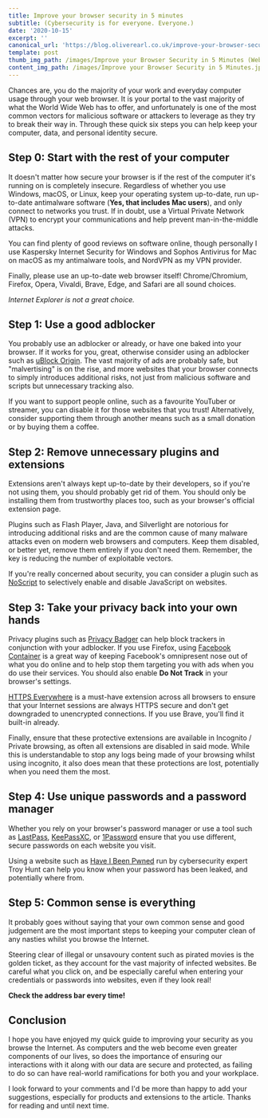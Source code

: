 ```yaml
---
title: Improve your browser security in 5 minutes
subtitle: (Cybersecurity is for everyone. Everyone.)
date: '2020-10-15'
excerpt: ''
canonical_url: 'https://blog.oliverearl.co.uk/improve-your-browser-security-in-5-minutes'
template: post
thumb_img_path: /images/Improve your Browser Security in 5 Minutes (Website).jpg
content_img_path: /images/Improve your Browser Security in 5 Minutes.jpg
---
```

Chances are, you do the majority of your work and everyday computer usage through your web browser. It is your portal to the vast majority of what the World Wide Web has to offer, and unfortunately is one of the most common vectors for malicious software or attackers to leverage as they try to break their way in. Through these quick six steps you can help keep your computer, data, and personal identity secure.

##  Step 0: Start with the rest of your computer

It doesn't matter how secure your browser is if the rest of the computer it's running on is completely insecure. Regardless of whether you use Windows, macOS, or Linux, keep your operating system up-to-date, run up-to-date antimalware software (**Yes, that includes Mac users**), and only connect to networks you trust. If in doubt, use a Virtual Private Network (VPN) to encrypt your communications and help prevent man-in-the-middle attacks.

You can find plenty of good reviews on software online, though personally I use Kaspersky Internet Security for Windows and Sophos Antivirus for Mac on macOS as my antimalware tools, and NordVPN as my VPN provider.

Finally, please use an up-to-date web browser itself! Chrome/Chromium, Firefox, Opera, Vivaldi, Brave, Edge, and Safari are all sound choices. 

*Internet Explorer is not a great choice.*

## Step 1: Use a good adblocker

You probably use an adblocker or already, or have one baked into your browser. If it works for you, great, otherwise consider using an adblocker such as [uBlock Origin](https://github.com/gorhill/uBlock). The vast majority of ads are probably safe, but "malvertising" is on the rise, and more websites that your browser connects to simply introduces additional risks, not just from malicious software and scripts but unnecessary tracking also. 

If you want to support people online, such as a favourite YouTuber or streamer, you can disable it for those websites that you trust! Alternatively, consider supporting them through another means such as a small donation or by buying them a coffee.

## Step 2: Remove unnecessary plugins and extensions

Extensions aren't always kept up-to-date by their developers, so if you're not using them, you should probably get rid of them. You should only be installing them from trustworthy places too, such as your browser's official extension page.

Plugins such as Flash Player, Java, and Silverlight are notorious for introducing additional risks and are the common cause of many malware attacks even on modern web browsers and computers. Keep them disabled, or better yet, remove them entirely if you don't need them. Remember, the key is reducing the number of exploitable vectors.

If you're really concerned about security, you can consider a plugin such as [NoScript](https://noscript.net/) to selectively enable and disable JavaScript on websites.

## Step 3: Take your privacy back into your own hands

Privacy plugins such as [Privacy Badger](https://www.privacybadger.org) can help block trackers in conjunction with your adblocker. If you use Firefox, using [Facebook Container](https://addons.mozilla.org/en-US/firefox/addon/facebook-container/) is a great way of keeping Facebook's omnipresent nose out of what you do online and to help stop them targeting you with ads when you do use their services. You should also enable **Do Not Track** in your browser's settings.

[HTTPS Everywhere](https://www.eff.org/https-everywhere) is a must-have extension across all browsers to ensure that your Internet sessions are always HTTPS secure and don't get downgraded to unencrypted connections. If you use Brave, you'll find it built-in already.

Finally, ensure that these protective extensions are available in Incognito / Private browsing, as often all extensions are disabled in said mode. While this is understandable to stop any logs being made of your browsing whilst using incognito, it also does mean that these protections are lost, potentially when you need them the most.

## Step 4: Use unique passwords and a password manager

Whether you rely on your browser's password manager or use a tool such as [LastPass](https://www.lastpass.com), [KeePassXC](https://keepassxc.org/), or [1Password](https://www.1password.com) ensure that you use different, secure passwords on each website you visit.

Using a website such as [Have I Been Pwned](https://haveibeenpwned.com) run by cybersecurity expert Troy Hunt can help you know when your password has been leaked, and potentially where from.

## Step 5: Common sense is everything

It probably goes without saying that your own common sense and good judgement are the most important steps to keeping your computer clean of any nasties whilst you browse the Internet. 

Steering clear of illegal or unsavoury content such as pirated movies is the golden ticket, as they account for the vast majority of infected websites. Be careful what you click on, and be especially careful when entering your credentials or passwords into websites, even if they look real! 

**Check the address bar every time!**

## Conclusion

I hope you have enjoyed my quick guide to improving your security as you browse the Internet. As computers and the web become even greater components of our lives, so does the importance of ensuring our interactions with it along with our data are secure and protected, as failing to do so can have real-world ramifications for both you and your workplace.

I look forward to your comments and I'd be more than happy to add your suggestions, especially for products and extensions to the article. Thanks for reading and until next time.
